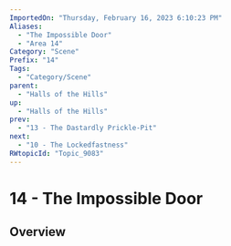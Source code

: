 ```yaml
---
ImportedOn: "Thursday, February 16, 2023 6:10:23 PM"
Aliases:
  - "The Impossible Door"
  - "Area 14"
Category: "Scene"
Prefix: "14"
Tags:
  - "Category/Scene"
parent:
  - "Halls of the Hills"
up:
  - "Halls of the Hills"
prev:
  - "13 - The Dastardly Prickle-Pit"
next:
  - "10 - The Lockedfastness"
RWtopicId: "Topic_9083"
---
```

# 14 - The Impossible Door
## Overview
